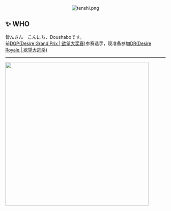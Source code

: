 <div align="center"><img src="https://cdn.jsdelivr.net/gh/doushabo/imagehost@main/doushabo/ll.jpg" alt="tenshi.png"/></div>

## ✨ WHO

皆んさん　こんにち、Doushaboです。  
前[DGP(Desire Grand Prix | 欲望大奖赛)](https://zh.moegirl.org.cn/Desire_Grand_Prix)参赛选手，现准备参加[DR(Desire Royale | 欲望大逃杀)](https://zh.moegirl.org.cn/Desire_Royale)

---

<!-- https://github.com/Doushabo -->
<a href="https://github.com/Doushabo">
<img align="left" width="450" src="https://github-readme-stats.vercel.app/api?username=Doushabo&show_icons=true&icon_color=0078e7&title_color=0078e7&include_all_commits=true"/>
</a>

